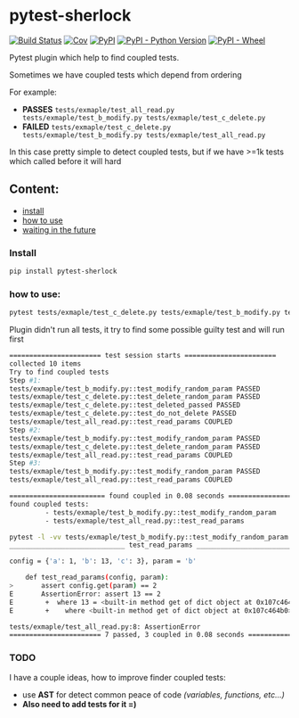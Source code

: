 # pytest-sherlock

[![Build Status](https://travis-ci.com/DKorytkin/pytest-sherlock.svg?branch=master)](https://travis-ci.com/DKorytkin/pytest-sherlock)
[![Cov](https://codecov.io/gh/DKorytkin/pytest-sherlock/branch/master/graph/badge.svg)](https://codecov.io/gh/DKorytkin/pytest-sherlock/branch/master)
[![PyPI](https://img.shields.io/pypi/v/pytest-sherlock)](https://pypi.org/project/pytest-sherlock/)
[![PyPI - Python Version](https://img.shields.io/pypi/pyversions/pytest-sherlock)](https://pypi.org/project/pytest-sherlock/)
[![PyPI - Wheel](https://img.shields.io/pypi/wheel/pytest-sherlock)](https://pypi.org/project/pytest-sherlock/)

Pytest plugin which help to find coupled tests.

Sometimes we have coupled tests which depend from ordering

For example:
- **PASSES** `tests/exmaple/test_all_read.py tests/exmaple/test_b_modify.py tests/exmaple/test_c_delete.py`
- **FAILED** `tests/exmaple/test_c_delete.py tests/exmaple/test_b_modify.py tests/exmaple/test_all_read.py`

In this case pretty simple to detect coupled tests, but if we have >=1k tests which called before it will hard


## Content:
- [install](#install)
- [how to use](#how-to-use)
- [waiting in the future](#todo)

### Install
```bash
pip install pytest-sherlock
```

### how to use:
```bash
pytest tests/exmaple/test_c_delete.py tests/exmaple/test_b_modify.py tests/exmaple/test_all_read.py --flaky-test="test_read_params" -vv
```
Plugin didn't run all tests, it try to find some possible guilty test and will run first
```bash
======================= test session starts =======================
collected 10 items                                                                                                                                                                                  
Try to find coupled tests
Step #1:
tests/exmaple/test_b_modify.py::test_modify_random_param PASSED                                                                                                                               [ 20%]
tests/exmaple/test_c_delete.py::test_delete_random_param PASSED                                                                                                                               [ 40%]
tests/exmaple/test_c_delete.py::test_deleted_passed PASSED                                                                                                                                    [ 60%]
tests/exmaple/test_c_delete.py::test_do_not_delete PASSED                                                                                                                                     [ 80%]
tests/exmaple/test_all_read.py::test_read_params COUPLED                                                                                                                                      [100%]
Step #2:
tests/exmaple/test_b_modify.py::test_modify_random_param PASSED                                                                                                                               [ 33%]
tests/exmaple/test_c_delete.py::test_delete_random_param PASSED                                                                                                                               [ 66%]
tests/exmaple/test_all_read.py::test_read_params COUPLED                                                                                                                                      [100%]
Step #3:
tests/exmaple/test_b_modify.py::test_modify_random_param PASSED                                                                                                                               [ 50%]
tests/exmaple/test_all_read.py::test_read_params COUPLED                                                                                                                                      [100%]

======================== found coupled in 0.08 seconds ========================
found coupled tests: 
         - tests/exmaple/test_b_modify.py::test_modify_random_param
         - tests/exmaple/test_all_read.py::test_read_params

pytest -l -vv tests/exmaple/test_b_modify.py::test_modify_random_param tests/exmaple/test_all_read.py::test_read_params
_____________________________ test_read_params __________________________________

config = {'a': 1, 'b': 13, 'c': 3}, param = 'b'

    def test_read_params(config, param):
>       assert config.get(param) == 2
E       AssertionError: assert 13 == 2
E        +  where 13 = <built-in method get of dict object at 0x107c464b0>('b')
E        +    where <built-in method get of dict object at 0x107c464b0> = {'a': 1, 'b': 13, 'c': 3}.get

tests/exmaple/test_all_read.py:8: AssertionError
======================= 7 passed, 3 coupled in 0.08 seconds ======================= 
```

### TODO
I have a couple ideas, how to improve finder coupled tests:
- use **AST** for detect common peace of code *(variables, functions, etc...)*
- **Also need to add tests for it =)**